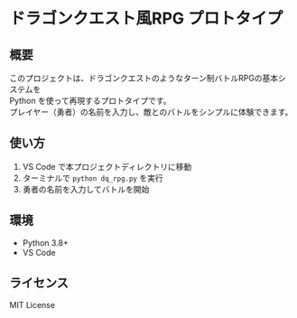 # ドラゴンクエスト風RPG プロトタイプ

## 概要
このプロジェクトは、ドラゴンクエストのようなターン制バトルRPGの基本システムを  
Python を使って再現するプロトタイプです。  
プレイヤー（勇者）の名前を入力し、敵とのバトルをシンプルに体験できます。

## 使い方
1. VS Code で本プロジェクトディレクトリに移動
2. ターミナルで `python dq_rpg.py` を実行
3. 勇者の名前を入力してバトルを開始

## 環境
- Python 3.8+
- VS Code

## ライセンス
MIT License
